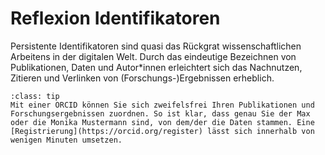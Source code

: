 # Reflexion Identifikatoren

Persistente Identifikatoren sind quasi das Rückgrat wissenschaftlichen Arbeitens in der digitalen Welt. Durch das eindeutige Bezeichnen von Publikationen, Daten und Autor*innen erleichtert sich das Nachnutzen, Zitieren und Verlinken von (Forschungs-)Ergebnissen erheblich.

`````{admonition} Haben Sie sich bereits eine ORCID zugelegt?
:class: tip
Mit einer ORCID können Sie sich zweifelsfrei Ihren Publikationen und Forschungsergebnissen zuordnen. So ist klar, dass genau Sie der Max oder die Monika Mustermann sind, von dem/der die Daten stammen. Eine [Registrierung](https://orcid.org/register) lässt sich innerhalb von wenigen Minuten umsetzen. 
`````
